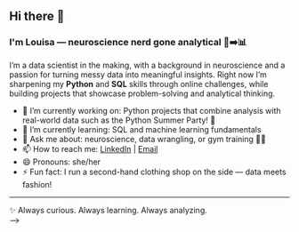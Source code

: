 ## Hi there 👋

### I'm Louisa — neuroscience nerd gone analytical 🧠➡️📊

I’m a data scientist in the making, with a background in neuroscience and a passion for turning messy data into meaningful insights. Right now I’m sharpening my **Python** and **SQL** skills through online challenges, while building projects that showcase problem-solving and analytical thinking.  

- 🔭 I’m currently working on: Python projects that combine analysis with real-world data such as the Python Summer Party! 🐼 
- 🌱 I’m currently learning: SQL and machine learning fundamentals  
- 💬 Ask me about: neuroscience, data wrangling, or gym training 🏋️‍♀️  
- 📫 How to reach me: [LinkedIn](https://www.linkedin.com/in/louisa-hobson-data-scientist/) | [Email](mailto:louisahobson@yahoo.com)  
- 😄 Pronouns: she/her  
- ⚡ Fun fact: I run a second-hand clothing shop on the side — data meets fashion!  

---

✨ Always curious. Always learning. Always analyzing.  
-->
